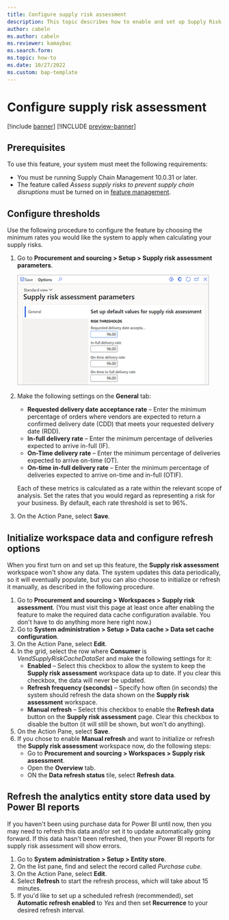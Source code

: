 ```yaml
---
title: Configure supply risk assessment
description: This topic describes how to enable and set up Supply Risk Assessment.
author: cabeln
ms.author: cabeln
ms.reviewer: kamaybac
ms.search.form: 
ms.topic: how-to 
ms.date: 10/27/2022 
ms.custom: bap-template
---
```


# Configure supply risk assessment

[!include [banner](../includes/banner.md)]
[!INCLUDE [preview-banner](../includes/preview-banner.md)]
<!-- KFM: Preview until 10.0.31 GA -->

## Prerequisites

To use this feature, your system must meet the following requirements:

- You must be running Supply Chain Management 10.0.31 or later.
- The feature called *Assess supply risks to prevent supply chain disruptions* must be turned on in [feature management](../../fin-ops-core/fin-ops/get-started/feature-management/feature-management-overview.md).

## Configure thresholds

Use the following procedure to configure the feature by choosing the minimum rates you would like the system to apply when calculating your supply risks.

1. Go to **Procurement and sourcing \> Setup \> Supply risk assessment parameters**.

    ![Supply risk assessment parameters, screenshot.](media/sra-parameters-general.png "Supply risk assessment parameters, screenshot")

1. Make the following settings on the **General** tab:
    - **Requested delivery date acceptance rate** – Enter the minimum percentage of orders where vendors are expected to return a confirmed delivery date (CDD) that meets your requested delivery date (RDD).
    - **In-full delivery rate** – Enter the minimum percentage of deliveries expected to arrive in-full (IF).
    - **On-Time delivery rate** – Enter the minimum percentage of deliveries expected to arrive on-time (OT).
    - **On-time in-full delivery rate** – Enter the minimum percentage of deliveries expected to arrive on-time and in-full (OTIF).

    Each of these metrics is calculated as a rate within the relevant scope of analysis. Set the rates that you would regard as representing a risk for your business. By default, each rate threshold is set to 96%.

1. On the Action Pane, select **Save**.

## Initialize workspace data and configure refresh options

When you first turn on and set up this feature, the **Supply risk assessment** workspace won't show any data. The system updates this data periodically, so it will eventually populate, but you can also choose to initialize or refresh it manually, as described in the following procedure.

1. Go to **Procurement and sourcing \> Workspaces \> Supply risk assessment**. (You must visit this page at least once after enabling the feature to make the required data cache configuration available. You don't have to do anything more here right now.)
1. Go to **System administration \> Setup \> Data cache \> Data set cache configuration**.
1. On the Action Pane, select **Edit**.
1. In the grid, select the row where **Consumer** is *VendSupplyRiskCacheDataSet* and make the following settings for it:
    - **Enabled** – Select this checkbox to allow the system to keep the **Supply risk assessment** workspace data up to date. If you clear this checkbox, the data will never be updated.
    - **Refresh frequency (seconds)** – Specify how often (in seconds) the system should refresh the data shown on the **Supply risk assessment** workspace.
    - **Manual refresh** – Select this checkbox to enable the **Refresh data** button on the **Supply risk assessment** page. Clear this checkbox to disable the button (it will still be shown, but won't do anything).
1. On the Action Pane, select **Save**.
1. If you chose to enable **Manual refresh** and want to initialize or refresh the **Supply risk assessment** workspace now, do the following steps:
    - Go to **Procurement and sourcing \> Workspaces \> Supply risk assessment**.
    - Open the **Overview** tab.
    - ON the **Data refresh status** tile, select **Refresh data**.

## Refresh the analytics entity store data used by Power BI reports

If you haven't been using purchase data for Power BI until now, then you may need to refresh this data and/or set it to update automatically going forward. If this data hasn't been refreshed, then your Power BI reports for supply risk assessment will show errors.

1. Go to **System administration \> Setup \> Entity store**.
1. On the list pane, find and select the record called *Purchase cube*.
1. On the Action Pane, select **Edit**.
1. Select **Refresh** to start the refresh process, which will take about 15 minutes.
1. If you'd like to set up a scheduled refresh (recommended), set **Automatic refresh enabled** to *Yes* and then set **Recurrence** to your desired refresh interval.
